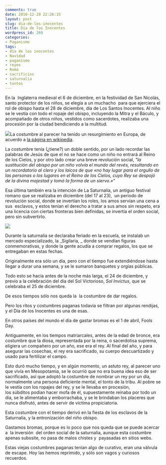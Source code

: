 ```yaml
---
comments: true
date: 2010-12-28 22:26:15
layout: post
slug: dia-de-los-inocentes
title: Día de los Inocentes
wordpress_id: 269
categories:
- Paganismo
tags:
- día de los inocentes
- Navidad
- paganismo
- reyes
- Roma
- sacrificios
- saturnalia
- tontos
---
```


En la  Inglaterra medieval el 6 de diciembre, en la festividad de San Nicolás, santo protector de los niños, se elegía a un muchacho  para que ejerciera el rol de obispo hasta el 28 de diciembre, día de Los Santos Inocentes. Al niño se le vestía con todo el ropaje del obispo, incluyendo la Mitra y el Báculo, y acompañado de otros niños, vestidos como sacerdotes, realizaba una procesión por la ciudad bendiciendo a la multitud.

[![](http://www.akarru.org/blog/wp-content/uploads/2010/12/Boy_bishop-300x285.jpg)](http://www.akarru.org/blog/wp-content/uploads/2010/12/Boy_bishop.jpg)La costumbre al parecer ha tenido un resurgimiento en Europa, de acuerdo a [la página en wikipedia](http://es.wikipedia.org/wiki/Niño_obispo).

La costumbre tenía (¿tiene?) un doble sentido, por un lado recordar las palabras de Jesús de que el no se hace como un niño no entrará al Reino de los Cielos, y por otro lado crear una breve revolución social, _"la sustitución del obispo por un niño volvía el mundo del revés, resultando en un recordatorio al clero y los laicos de que «no hay lugar para el orgullo de las personas o los lugares en el Reino de los Cielos, cuyo Rey se despojó de la divina majestad y tomó la forma de un siervo.»"_

Esa última también era la intención de La Saturnalia, un antiguo festival romano que se realizaba en diciembre (del 17 al 23),  un periodo de revolución social, donde se invertían los roles, los amos servían una cena a sus  esclavos, y estos tenían el derecho a tratar a sus amos sin respeto, era una licencia con ciertas fronteras bien definidas, se invertía el orden social, pero sin subvertirlo.

[![](http://www.akarru.org/blog/wp-content/uploads/2010/12/saturnalia_08-300x160.jpg)](http://www.akarru.org/blog/wp-content/uploads/2010/12/saturnalia_08.jpg)

Durante la saturnalia se declaraba feriado en la escuela, se instalab un mercado especializado, la _Sigilaria, _ donde se vendían figuras conmemorativas, y donde la gente acudía a comprar regalos, los que se entregaban en estas fechas.

Originalmente era sólo un día, pero con el tiempo fue extendiéndose hasta llegar a durar una semana, y se le sumaron banquetes y orgías públicas.

Todo esto se hacía antes de la noche más larga, el 24 de diciembre, y previo a la celebración del día del Sol Victorioso, _Sol Invictus_, que se celebraba el 25 de diciembre.

De esos tiempos sólo nos queda la  la costumbre de dar regalos.

Pero los ritos y costumbres paganas todavía se filtran por algunas rendijas, y el Día de los Inocentes es una de esas.

En otros países del mundo el día de gastar bromas es el 1 de abril, Fools Day.

Antiguamente, en los tiempos matriarcales, antes de la edad de bronce, era costumbre que la diosa, representada por la reina, o sacerdotisa suprema, eligiera un compañero por un año, ese era el rey. Al final del año, y para asegurar las cosechas, el rey era sacrificado, su cuerpo descuartizado y usado para fertilizar el campo.

Esto duró mucho tiempo, y en algún momento, un astuto rey, al parecer uno que vivía en Mesopotamia, se le ocurrió que no era buena idea eso de ser sacrificado, así que adoptó la costumbre de nombrar un rey por un día, normalmente una persona deficiente mental, el tonto de la tribu. Al pobre se le vestía con los ropajes del rey, y se le llevaba en procesión, los súbditos podían hacer mofa de él, supuestamente reinaba por todo un día, se le alimentaba y emborrachaba, y se le brindaban los placeres que nunca disfrutó, antes de servir de víctima propiciatoria.

Esta costumbre con el tiempo derivó en la fiesta de los esclavos de la Saturnalia, y la entronización del niño obispo.

Gastamos bromas, porque es lo poco que nos queda que se puede acercar a  la inversión  del orden social de la saturnalia, aunque esta costumbre apenas subssite, no pasa de malos chistes y  payasadas en sitios webs.

Estas viejas costumbres paganas tenían algo de curativo, eran una válvula de escape. Hoy las hemos reprimido, y sólo son vagos y curiosos recuerdos.
